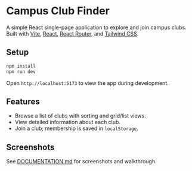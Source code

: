 # Campus Club Finder

A simple React single-page application to explore and join campus clubs. Built with [Vite](https://vitejs.dev/), [React](https://react.dev/), [React Router](https://reactrouter.com/), and [Tailwind CSS](https://tailwindcss.com/).

## Setup

```bash
npm install
npm run dev
```

Open `http://localhost:5173` to view the app during development.

## Features

- Browse a list of clubs with sorting and grid/list views.
- View detailed information about each club.
- Join a club; membership is saved in `localStorage`.

## Screenshots

See [DOCUMENTATION.md](/DOCUMENTATION.md) for screenshots and walkthrough.
